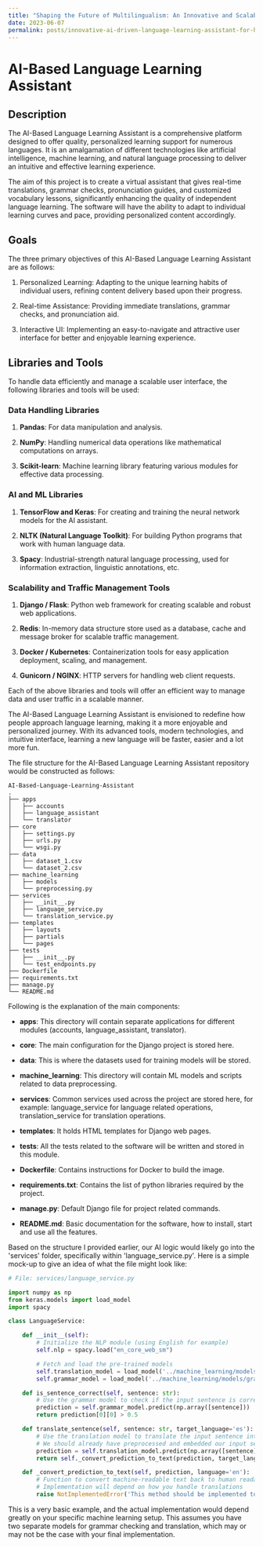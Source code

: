 ```yaml
---
title: "Shaping the Future of Multilingualism: An Innovative and Scalable Approach to Developing a High-Volume AI-Based Language Learning Assistant"
date: 2023-06-07
permalink: posts/innovative-ai-driven-language-learning-assistant-for-high-volume-user-traffic
---
```


# AI-Based Language Learning Assistant

## Description

The AI-Based Language Learning Assistant is a comprehensive platform designed to offer quality, personalized learning support for numerous languages. It is an amalgamation of different technologies like artificial intelligence, machine learning, and natural language processing to deliver an intuitive and effective learning experience.

The aim of this project is to create a virtual assistant that gives real-time translations, grammar checks, pronunciation guides, and customized vocabulary lessons, significantly enhancing the quality of independent language learning. The software will have the ability to adapt to individual learning curves and pace, providing personalized content accordingly.

## Goals

The three primary objectives of this AI-Based Language Learning Assistant are as follows:

1. Personalized Learning: Adapting to the unique learning habits of individual users, refining content delivery based upon their progress.

2. Real-time Assistance: Providing immediate translations, grammar checks, and pronunciation aid.

3. Interactive UI: Implementing an easy-to-navigate and attractive user interface for better and enjoyable learning experience.

## Libraries and Tools

To handle data efficiently and manage a scalable user interface, the following libraries and tools will be used:

### Data Handling Libraries

1. **Pandas**: For data manipulation and analysis.

2. **NumPy**: Handling numerical data operations like mathematical computations on arrays.

3. **Scikit-learn**: Machine learning library featuring various modules for effective data processing.

### AI and ML Libraries

1. **TensorFlow and Keras**: For creating and training the neural network models for the AI assistant.

2. **NLTK (Natural Language Toolkit)**: For building Python programs that work with human language data.

3. **Spacy**: Industrial-strength natural language processing, used for information extraction, linguistic annotations, etc.

### Scalability and Traffic Management Tools

1. **Django / Flask**: Python web framework for creating scalable and robust web applications.

2. **Redis**: In-memory data structure store used as a database, cache and message broker for scalable traffic management.

3. **Docker / Kubernetes**: Containerization tools for easy application deployment, scaling, and management.

4. **Gunicorn / NGINX**: HTTP servers for handling web client requests.

Each of the above libraries and tools will offer an efficient way to manage data and user traffic in a scalable manner.

The AI-Based Language Learning Assistant is envisioned to redefine how people approach language learning, making it a more enjoyable and personalized journey. With its advanced tools, modern technologies, and intuitive interface, learning a new language will be faster, easier and a lot more fun.

The file structure for the AI-Based Language Learning Assistant repository would be constructed as follows:

```
AI-Based-Language-Learning-Assistant
.
├── apps
│   ├── accounts
│   ├── language_assistant
│   └── translator
├── core
│   ├── settings.py
│   ├── urls.py
│   └── wsgi.py
├── data
│   ├── dataset_1.csv
│   └── dataset_2.csv
├── machine_learning
│   ├── models
│   └── preprocessing.py
├── services
│   ├── __init__.py
│   ├── language_service.py
│   └── translation_service.py
├── templates
│   ├── layouts
│   ├── partials
│   └── pages
├── tests
│   ├── __init__.py
│   └── test_endpoints.py
├── Dockerfile
├── requirements.txt
├── manage.py
└── README.md
```

Following is the explanation of the main components:

- **apps**: This directory will contain separate applications for different modules (accounts, language_assistant, translator).

- **core**: The main configuration for the Django project is stored here.

- **data**: This is where the datasets used for training models will be stored.

- **machine_learning**: This directory will contain ML models and scripts related to data preprocessing.

- **services**: Common services used across the project are stored here, for example: language_service for language related operations, translation_service for translation operations.

- **templates**: It holds HTML templates for Django web pages.

- **tests**: All the tests related to the software will be written and stored in this module.

- **Dockerfile**: Contains instructions for Docker to build the image.

- **requirements.txt**: Contains the list of python libraries required by the project.

- **manage.py**: Default Django file for project related commands.

- **README.md**: Basic documentation for the software, how to install, start and use all the features.

Based on the structure I provided earlier, our AI logic would likely go into the 'services' folder, specifically within 'language_service.py'. Here is a simple mock-up to give an idea of what the file might look like:

```python
# File: services/language_service.py

import numpy as np
from keras.models import load_model
import spacy

class LanguageService:

    def __init__(self):
        # Initialize the NLP module (using English for example)
        self.nlp = spacy.load("en_core_web_sm")

        # Fetch and load the pre-trained models
        self.translation_model = load_model('../machine_learning/models/translation_model.hdf5')
        self.grammar_model = load_model('../machine_learning/models/grammar_model.hdf5')

    def is_sentence_correct(self, sentence: str):
        # Use the grammar model to check if the input sentence is correctly structured
        prediction = self.grammar_model.predict(np.array([sentence]))
        return prediction[0][0] > 0.5

    def translate_sentence(self, sentence: str, target_language='es'):
        # Use the translation model to translate the input sentence into the target language
        # We should already have preprocessed and embedded our input sentence
        prediction = self.translation_model.predict(np.array([sentence]))
        return self._convert_prediction_to_text(prediction, target_language)

    def _convert_prediction_to_text(self, prediction, language='en'):
        # Function to convert machine-readable text back to human readable
        # Implementation will depend on how you handle translations
        raise NotImplementedError('This method should be implemented to convert prediction to text')
```

This is a very basic example, and the actual implementation would depend greatly on your specific machine learning setup. This assumes you have two separate models for grammar checking and translation, which may or may not be the case with your final implementation.

